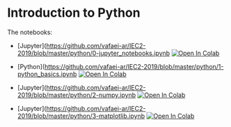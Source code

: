 # Introduction to Python

The notebooks:


- [Jupyter](https://github.com/vafaei-ar/IEC2-2019/blob/master/python/0-jupyter_notebooks.ipynb [![Open In Colab](https://colab.research.google.com/assets/colab-badge.svg)](https://colab.research.google.com/github.com/vafaei-ar/IEC2-2019/blob/master/python/0-jupyter_notebooks.ipynb)

- [Python](https://github.com/vafaei-ar/IEC2-2019/blob/master/python/1-python_basics.ipynb [![Open In Colab](https://colab.research.google.com/assets/colab-badge.svg)](https://colab.research.google.com/github.com/vafaei-ar/IEC2-2019/blob/master/python/1-python_basics.ipynb)

- [Jupyter](https://github.com/vafaei-ar/IEC2-2019/blob/master/python/2-numpy.ipynb [![Open In Colab](https://colab.research.google.com/assets/colab-badge.svg)](https://colab.research.google.com/github.com/vafaei-ar/IEC2-2019/blob/master/python/2-numpy.ipynb)

- [Jupyter](https://github.com/vafaei-ar/IEC2-2019/blob/master/python/3-matplotlib.ipynb [![Open In Colab](https://colab.research.google.com/assets/colab-badge.svg)](https://colab.research.google.com/github.com/vafaei-ar/IEC2-2019/blob/master/python/3-matplotlib.ipynb)

